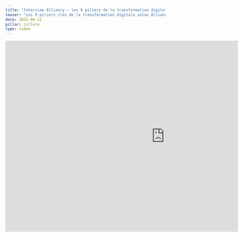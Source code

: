```yaml
---
title: "Interview Alliancy – les 9 piliers de la transformation digitale"
teaser: "Les 9 piliers clés de la transformation digitale selon Alliancy : stratégies pour booster innovation et compétitivité."
date: 2022-04-12
pillar: culture
type: video
---
```


<div class="extended">
	<iframe width="1000" height="600" src="https://www.youtube.com/embed/-I2sZYaRc7Q" frameborder="0" allow="accelerometer; autoplay; clipboard-write; encrypted-media; gyroscope; picture-in-picture" allowfullscreen></iframe>
</div>
